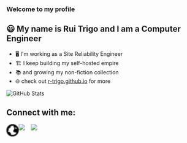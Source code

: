 ### Welcome to my profile

## 😃 My name is Rui Trigo and I am a Computer Engineer
- 🖥️ I'm working as a Site Reliability Engineer
- 🏗️ I keep building my self-hosted empire
- 📚 and growing my non-fiction collection
- 🌐 check out [r-trigo.github.io](https://r-trigo.github.io) for more

![GitHub Stats](https://github-readme-stats.vercel.app/api?username=r-trigo&count_private=true&show_icons=true&theme=midnight-purple)

## Connect with me:
[<img align="left" width="32px" src="https://raw.githubusercontent.com/iconic/open-iconic/master/svg/globe.svg" />](https://rtrigo.ninja)
[<img align="left" width="32px" src="https://unpkg.com/simple-icons@v5/icons/twitter.svg" />](https://twitter.com/ru1tr1go)
[<img align="left" width="32px" src="https://unpkg.com/simple-icons@v5/icons/linkedin.svg" />](https://linkedin.com/in/r-trigo)
<br />

<!--
![Languages](https://github-readme-stats.vercel.app/api/top-langs/?username=r-trigo&count_private=true&show_icons=true&theme=midnight-purple&layout=compact)
-->

<!--
**r-trigo/r-trigo** is a ✨ _special_ ✨ repository because its `README.md` (this file) appears on your GitHub profile.

Here are some ideas to get you started:

- 🔭 I’m currently working on ...
- 🌱 I’m currently learning ...
- 👯 I’m looking to collaborate on ...
- 🤔 I’m looking for help with ...
- 💬 Ask me about ...
- 📫 How to reach me: ...
- 😄 Pronouns: ...
- ⚡ Fun fact: ...
-->
